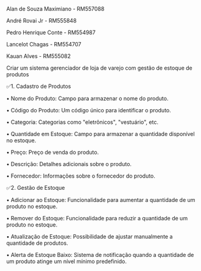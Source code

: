Alan de Souza Maximiano - RM557088

André Rovai Jr          - RM555848

Pedro Henrique Conte    - RM554987

Lancelot Chagas         - RM554707

Kauan Alves             - RM555082



Criar um sistema gerenciador de loja de varejo com gestão de estoque de produtos

✅1. Cadastro de Produtos

• Nome do Produto: Campo para armazenar o nome do produto.

• Código do Produto: Um código único para identificar o produto.

• Categoria: Categorias como "eletrônicos", "vestuário", etc.

• Quantidade em Estoque: Campo para armazenar a quantidade disponível no estoque.

• Preço: Preço de venda do produto.

• Descrição: Detalhes adicionais sobre o produto.

• Fornecedor: Informações sobre o fornecedor do produto.



✅2. Gestão de Estoque

• Adicionar ao Estoque: Funcionalidade para aumentar a quantidade de um produto no estoque.

• Remover do Estoque: Funcionalidade para reduzir a quantidade de um produto no estoque.

• Atualização de Estoque: Possibilidade de ajustar manualmente a quantidade de produtos.

• Alerta de Estoque Baixo: Sistema de notificação quando a quantidade de um produto atinge um nível mínimo
predefinido.


